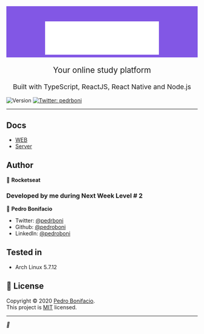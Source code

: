 <div style="background-color: #8257E5; padding-top: 1px; width: 100%">
  <h1 align="center">
    <img src="web/src/assets/images/logo.svg" alt="downshift logo" title="downshift logo" width="300">
    <br>
  </h1>
</div>
<p align="center" style="font-size: 1.3rem;">Your online study platform</p>
<p align="center" style="font-size: 1.1rem;">Built with TypeScript, ReactJS, React Native and Node.js</p>
  <img alt="Version" src="https://img.shields.io/badge/version-1.0.0-blue.svg?cacheSeconds=2592000" />
  <a href="https://twitter.com/pedrboni" target="_blank">
    <img alt="Twitter: pedrboni" src="https://img.shields.io/twitter/follow/pedrboni.svg?style=social" />
  </a>

<hr />  

## Docs  

- [WEB](web/README.md)  
- [Server](server/README.md)

## Author

👤 **Rocketseat**

### Developed by me during Next Week Level # 2  
👤 **Pedro Bonifacio**

* Twitter: [@pedrboni](https://twitter.com/pedrboni)
* Github: [@pedroboni](https://github.com/pedroboni)
* LinkedIn: [@pedroboni](https://linkedin.com/in/pedroboni)

## Tested in

- Arch Linux 5.7.12

## 📝 License

Copyright © 2020 [Pedro Bonifacio](https://github.com/pedroboni).<br />
This project is [MIT](https://github.com/pedroboni/proffy) licensed.

***
_💜_

